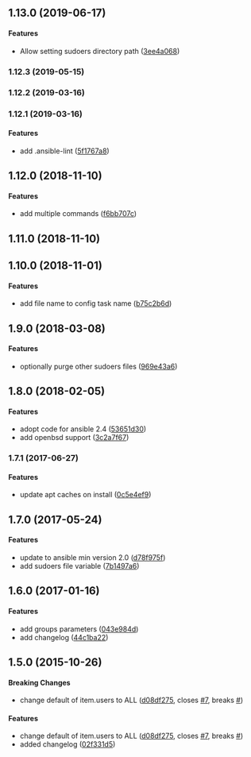 <a name="1.13.0"></a>
## 1.13.0 (2019-06-17)


#### Features

*   Allow setting sudoers directory path ([3ee4a068](https://github.com/weareinteractive/ansible-sudo/commit/3ee4a068b77d431dd75edabedc646fd5fa946c98))



<a name="1.12.3"></a>
### 1.12.3 (2019-05-15)




<a name="1.12.2"></a>
### 1.12.2 (2019-03-16)




<a name="1.12.1"></a>
### 1.12.1 (2019-03-16)


#### Features

*   add .ansible-lint ([5f1767a8](https://github.com/weareinteractive/ansible-sudo/commit/5f1767a886f5f48b5a79bc78988534358ace15f5))



<a name="1.12.0"></a>
## 1.12.0 (2018-11-10)


#### Features

*   add multiple commands ([f6bb707c](https://github.com/weareinteractive/ansible-sudo/commit/f6bb707c07f56b7f3e2b995553ad03dc6a6c3612))



<a name="1.11.0"></a>
## 1.11.0 (2018-11-10)




<a name="1.10.0"></a>
## 1.10.0 (2018-11-01)


#### Features

*   add file name to config task name ([b75c2b6d](https://github.com/weareinteractive/ansible-sudo/commit/b75c2b6d3129804fa6af14b5da7af11ae3acc4b7))



<a name="1.9.0"></a>
## 1.9.0 (2018-03-08)


#### Features

*   optionally purge other sudoers files ([969e43a6](https://github.com/weareinteractive/ansible-sudo/commit/969e43a6ff6b8a0934bb7932fd1547e389f1ffc9))



<a name="1.8.0"></a>
## 1.8.0 (2018-02-05)


#### Features

*   adopt code for ansible 2.4 ([53651d30](https://github.com/weareinteractive/ansible-sudo/commit/53651d30b7466ec2bab11abc45344bd6d1af30e2))
*   add openbsd support ([3c2a7f67](https://github.com/weareinteractive/ansible-sudo/commit/3c2a7f676f03a041b5bcf433f383fccce2945e79))



<a name="1.7.1"></a>
### 1.7.1 (2017-06-27)


#### Features

*   update apt caches on install ([0c5e4ef9](https://github.com/weareinteractive/ansible-sudo/commit/0c5e4ef9ee0f0c95f633695684b1839e474405c5))



<a name="1.7.0"></a>
## 1.7.0 (2017-05-24)


#### Features

*   update to ansible min version 2.0 ([d78f975f](https://github.com/weareinteractive/ansible-sudo/commit/d78f975ffe44be933c3f85cf12cc3bf5a1b5dce6))
*   add sudoers file variable ([7b1497a6](https://github.com/weareinteractive/ansible-sudo/commit/7b1497a6a1aeee4d32e37d8e5c683fce39cd833a))



<a name="1.6.0"></a>
## 1.6.0 (2017-01-16)


#### Features

*   add groups parameters ([043e984d](https://github.com/weareinteractive/ansible-sudo/commit/043e984d819fcf5e0efb5dbcfe1fd56320c5599c))
*   add changelog ([44c1ba22](https://github.com/weareinteractive/ansible-sudo/commit/44c1ba221d9bfc237909358852f4d7506f40da25))



<a name="1.5.0"></a>
## 1.5.0 (2015-10-26)


#### Breaking Changes

*   change default of item.users to ALL ([d08df275](https://github.com/weareinteractive/ansible-sudo/commit/d08df275b43b4bf82530c21db97dcd92804a3dda), closes [#7](https://github.com/weareinteractive/ansible-sudo/issues/7), breaks [#](https://github.com/weareinteractive/ansible-sudo/issues/))

#### Features

*   change default of item.users to ALL ([d08df275](https://github.com/weareinteractive/ansible-sudo/commit/d08df275b43b4bf82530c21db97dcd92804a3dda), closes [#7](https://github.com/weareinteractive/ansible-sudo/issues/7), breaks [#](https://github.com/weareinteractive/ansible-sudo/issues/))
*   added changelog ([02f331d5](https://github.com/weareinteractive/ansible-sudo/commit/02f331d5bbaf2e2c80e4f9ef8f61611bdb3d7324))
